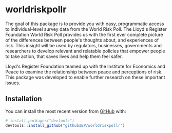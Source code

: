 # worldriskpollr

The goal of this package is to provide you with easy, programmatic access to individual-level survey data from the World Risk Poll. The Lloyd's Register Foundation World Risk Poll provides us with the first ever complete picture of the differences between people's thoughts about, and experiences of risk. This insight will be used by regulators, businesses, governments and researchers to develop relevant and relatable policies that empower people to take action, that saves lives and help them feel safer.

Lloyd's Register Foundation teamed up with the Institute for Economics and Peace to examine the relationship between peace and perceptions of risk. This package was developed to enable further research on these important issues.

## Installation

You can install the most recent version from [GitHub](https://github.com/githubIEP/worldriskpollr/) with:

``` r
# install.packages("devtools")
devtools::install_github("githubIEP/worldriskpollr")
```
